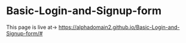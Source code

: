 # Basic-Login-and-Signup-form

This page is live at->
https://alphadomain2.github.io/Basic-Login-and-Signup-form/#
